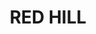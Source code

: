 ---
lastmod: '2025-04-06T06:05:20+00:00'
latitude: -35.330382
layout: suburb
longitude: 149.125739
postcode: '2603'
state: ACT
title: RED HILL
url: /act/red-hill/
---